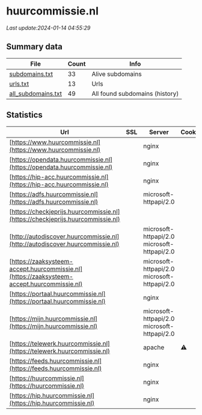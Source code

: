 # huurcommissie.nl
*Last update:2024-01-14 04:55:29*
## Summary data
| File       | Count | Info |
|------------|-------|------|
|[subdomains.txt](/data/huurcommissie/subdomains.txt)|33|Alive subdomains|
|[urls.txt](/data/huurcommissie/urls.txt)|13|Urls|
|[all_subdomains.txt](/data/huurcommissie/all_subdomains.txt)|49|All found subdomains (history)|
## Statistics
| Url | SSL | Server | Cookie | HSTS | CSP | XFO | XXP | RP | Tech |
|------------|-------|------|------|------|------|------|------|------|------|
|[https://www.huurcommissie.nl](https://www.huurcommissie.nl)| |nginx| |:white_check_mark: | |:warning: |:white_check_mark: |:white_check_mark: |:white_check_mark: |Bloomreach HSTS Ngin...|
|[https://opendata.huurcommissie.nl](https://opendata.huurcommissie.nl)| |nginx| |:white_check_mark: | | |:white_check_mark: |:white_check_mark: |:white_check_mark: |HSTS Nginx|
|[https://hip-acc.huurcommissie.nl](https://hip-acc.huurcommissie.nl)| |nginx| |:white_check_mark: | |:warning: |:white_check_mark: | |:white_check_mark: |HSTS Nginx|
|[https://adfs.huurcommissie.nl](https://adfs.huurcommissie.nl)| |microsoft-httpapi/2.0| | | | | |:white_check_mark: |Microsoft HTTPAPI:2....|
|[https://checkjeprijs.huurcommissie.nl](https://checkjeprijs.huurcommissie.nl)| | | |:white_check_mark: | | | | |:white_check_mark: |HSTS|
|[http://autodiscover.huurcommissie.nl](http://autodiscover.huurcommissie.nl)| |microsoft-httpapi/2.0 microsoft-httpapi/2.0| | | |:white_check_mark: | |:white_check_mark: |IIS:10.0 Microsoft A...|
|[https://zaaksysteem-accept.huurcommissie.nl](https://zaaksysteem-accept.huurcommissie.nl)| |microsoft-httpapi/2.0 microsoft-httpapi/2.0| | | |:white_check_mark: | |:white_check_mark: |HSTS|
|[https://portaal.huurcommissie.nl](https://portaal.huurcommissie.nl)| |nginx| |:white_check_mark: | |:warning: |:white_check_mark: | |:white_check_mark: |HSTS Nginx|
|[https://mijn.huurcommissie.nl](https://mijn.huurcommissie.nl)| |microsoft-httpapi/2.0 microsoft-httpapi/2.0| | | |:white_check_mark: | |:white_check_mark: |HSTS|
|[https://telewerk.huurcommissie.nl](https://telewerk.huurcommissie.nl)| |apache|:warning: |:white_check_mark: | | |:white_check_mark: |:white_check_mark: |:white_check_mark: |Microsoft ASP.NET|
|[https://feeds.huurcommissie.nl](https://feeds.huurcommissie.nl)| |nginx| |:white_check_mark: | | |:white_check_mark: |:white_check_mark: |:white_check_mark: |HSTS Nginx|
|[https://huurcommissie.nl](https://huurcommissie.nl)| |nginx| |:white_check_mark: | |:warning: |:white_check_mark: |:white_check_mark: |:white_check_mark: |HSTS Nginx|
|[https://hip.huurcommissie.nl](https://hip.huurcommissie.nl)| |nginx| |:white_check_mark: | |:warning: |:white_check_mark: | |:white_check_mark: |HSTS Nginx|